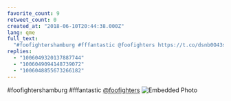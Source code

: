 ```yaml
---
favorite_count: 9
retweet_count: 0
created_at: "2018-06-10T20:44:38.000Z"
lang: qme
full_text:
  "#foofightershamburg #fffantastic @foofighters https://t.co/dsnb0O43s8"
replies:
  - "1006049320137887744"
  - "1006049094148739072"
  - "1006048855673266182"
---
```


#foofightershamburg #fffantastic [@foofighters](https://twitter.com/foofighters)
![Embedded Photo](https://twitter-media-coderbyheart.s3.eu-north-1.amazonaws.com/1005913654456406017-DfW5HzkX4AAKXSr.jpg)
